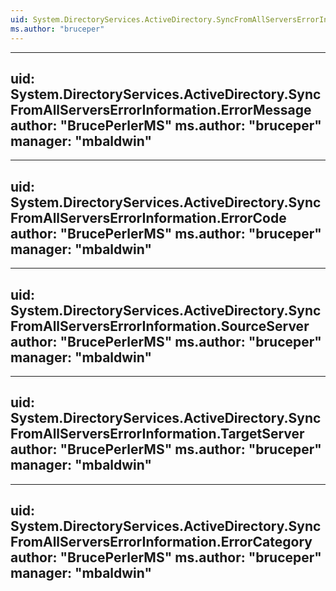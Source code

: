 ```yaml
---
uid: System.DirectoryServices.ActiveDirectory.SyncFromAllServersErrorInformation
ms.author: "bruceper"
---
```


---
uid: System.DirectoryServices.ActiveDirectory.SyncFromAllServersErrorInformation.ErrorMessage
author: "BrucePerlerMS"
ms.author: "bruceper"
manager: "mbaldwin"
---

---
uid: System.DirectoryServices.ActiveDirectory.SyncFromAllServersErrorInformation.ErrorCode
author: "BrucePerlerMS"
ms.author: "bruceper"
manager: "mbaldwin"
---

---
uid: System.DirectoryServices.ActiveDirectory.SyncFromAllServersErrorInformation.SourceServer
author: "BrucePerlerMS"
ms.author: "bruceper"
manager: "mbaldwin"
---

---
uid: System.DirectoryServices.ActiveDirectory.SyncFromAllServersErrorInformation.TargetServer
author: "BrucePerlerMS"
ms.author: "bruceper"
manager: "mbaldwin"
---

---
uid: System.DirectoryServices.ActiveDirectory.SyncFromAllServersErrorInformation.ErrorCategory
author: "BrucePerlerMS"
ms.author: "bruceper"
manager: "mbaldwin"
---
